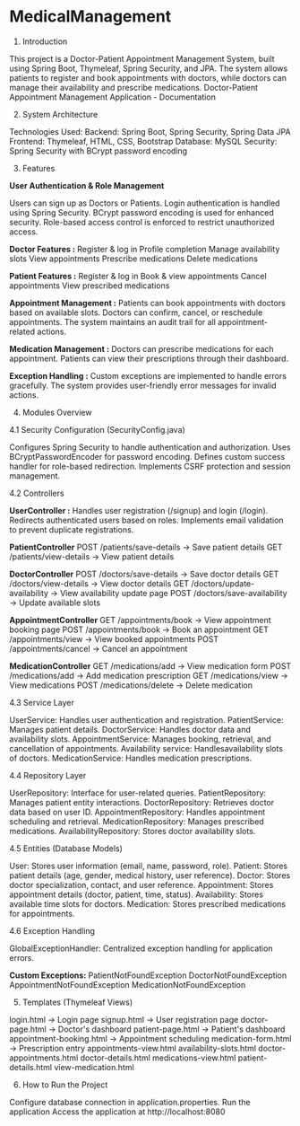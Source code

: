 # MedicalManagement
1. Introduction

This project is a Doctor-Patient Appointment Management System, built using Spring Boot, Thymeleaf, Spring Security, and JPA. The system allows patients to register and book appointments with doctors, while doctors can manage their availability and prescribe medications.
Doctor-Patient Appointment Management Application - Documentation

2. System Architecture

Technologies Used:
Backend: Spring Boot, Spring Security, Spring Data JPA
Frontend: Thymeleaf, HTML, CSS, Bootstrap
Database: MySQL
Security: Spring Security with BCrypt password encoding

3. Features

**User Authentication & Role Management**

Users can sign up as Doctors or Patients.
Login authentication is handled using Spring Security.
BCrypt password encoding is used for enhanced security.
Role-based access control is enforced to restrict unauthorized access.


**Doctor Features :**
Register & log in
Profile completion
Manage availability slots
View appointments
Prescribe medications
Delete medications

**Patient Features :**
Register & log in
Book & view appointments
Cancel appointments
View prescribed medications

**Appointment Management :**
Patients can book appointments with doctors based on available slots.
Doctors can confirm, cancel, or reschedule appointments.
The system maintains an audit trail for all appointment-related actions.

**Medication Management :**
Doctors can prescribe medications for each appointment.
Patients can view their prescriptions through their dashboard.

**Exception Handling :**
Custom exceptions are implemented to handle errors gracefully.
The system provides user-friendly error messages for invalid actions.

4. Modules Overview

4.1 Security Configuration (SecurityConfig.java)

Configures Spring Security to handle authentication and authorization.
Uses BCryptPasswordEncoder for password encoding.
Defines custom success handler for role-based redirection.
Implements CSRF protection and session management.

4.2 Controllers

**UserController :**
Handles user registration (/signup) and login (/login).
Redirects authenticated users based on roles.
Implements email validation to prevent duplicate registrations.


**PatientController**
POST /patients/save-details → Save patient details
GET /patients/view-details → View patient details

**DoctorController**
POST /doctors/save-details → Save doctor details
GET /doctors/view-details → View doctor details
GET /doctors/update-availability → View availability update page
POST /doctors/save-availability → Update available slots

**AppointmentController**
GET /appointments/book → View appointment booking page
POST /appointments/book → Book an appointment
GET /appointments/view → View booked appointments
POST /appointments/cancel → Cancel an appointment

**MedicationController**
GET /medications/add → View medication form
POST /medications/add → Add medication prescription
GET /medications/view → View medications
POST /medications/delete → Delete medication

4.3 Service Layer

UserService: Handles user authentication and registration.
PatientService: Manages patient details.
DoctorService: Handles doctor data and availability slots.
AppointmentService: Manages booking, retrieval, and cancellation of appointments.
Availability service: Handlesavailability slots of doctors.
MedicationService: Handles medication prescriptions.

4.4 Repository Layer

UserRepository: Interface for user-related queries.
PatientRepository: Manages patient entity interactions.
DoctorRepository: Retrieves doctor data based on user ID.
AppointmentRepository: Handles appointment scheduling and retrieval.
MedicationRepository: Manages prescribed medications.
AvailabilityRepository: Stores doctor availability slots.

4.5 Entities (Database Models)

User: Stores user information (email, name, password, role).
Patient: Stores patient details (age, gender, medical history, user reference).
Doctor: Stores doctor specialization, contact, and user reference.
Appointment: Stores appointment details (doctor, patient, time, status).
Availability: Stores available time slots for doctors.
Medication: Stores prescribed medications for appointments.

4.6 Exception Handling

GlobalExceptionHandler: Centralized exception handling for application errors.

**Custom Exceptions:**
PatientNotFoundException
DoctorNotFoundException
AppointmentNotFoundException
MedicationNotFoundException

5. Templates (Thymeleaf Views)

login.html → Login page
signup.html → User registration page
doctor-page.html → Doctor's dashboard
patient-page.html → Patient's dashboard
appointment-booking.html → Appointment scheduling
medication-form.html → Prescription entry
appointments-view.html
availability-slots.html
doctor-appointments.html
doctor-details.html
medications-view.html
patient-details.html
view-medication.html 

6. How to Run the Project

Configure database connection in application.properties.
Run the application
Access the application at http://localhost:8080
